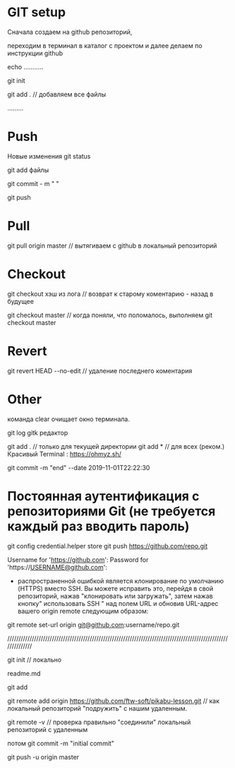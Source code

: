 # GIT setup

Сначала создаем на github репозиторий,

переходим в терминал в каталог с проектом и далее делаем по инструкции github

echo ...........

git init

git add . // добавляем все файлы

.........


# Push

Новые изменения git status

git add файлы

git commit - m " "

git push


# Pull

git pull origin master // вытягиваем с github в локальный репозиторий

# Checkout

git checkout хэш из лога // возврат к старому коментарию - назад в будущее

git checkout master // когда поняли, что поломалось, выполняем git checkout master

# Revert

git revert HEAD --no-edit // удаление последнего коментария 

# Other

команда clear очищает окно терминала.

git log
gitk редактор

git add . // только для текущей директории
git add * // для всех (реком.)
Красивый Terminal : https://ohmyz.sh/

git commit -m "end" --date 2019-11-01T22:22:30

# Постоянная аутентификация с репозиториями Git (не требуется каждый раз вводить пароль)

git config credential.helper store
git push https://github.com/repo.git

Username for 'https://github.com': <USERNAME>
Password for 'https://USERNAME@github.com': <PASSWORD>

* распространенной ошибкой является клонирование по умолчанию (HTTPS) вместо SSH. 
Вы можете исправить это, перейдя в свой репозиторий, нажав "клонировать или загружать", 
затем нажав кнопку" использовать SSH " над полем URL и обновив URL-адрес вашего origin remote следующим образом:

git remote set-url origin git@github.com:username/repo.git

//////////////////////////////////////////////////////////////////////////////////////////////////////////////

git init // локально

readme.md

git add 

git remote add origin https://github.com/ftw-soft/pikabu-lesson.git // как локальный репозиторий "подружить" с нашим удаленным.

git remote -v // проверка правильно "соединили" локальный репозиторий с удаленным 

потом git commit -m "initial commit"

git push -u origin master


 
